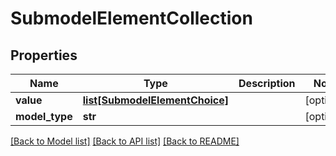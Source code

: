 # SubmodelElementCollection

## Properties
Name | Type | Description | Notes
------------ | ------------- | ------------- | -------------
**value** | [**list[SubmodelElementChoice]**](SubmodelElementChoice.md) |  | [optional] 
**model_type** | **str** |  | [optional] 

[[Back to Model list]](../README.md#documentation-for-models) [[Back to API list]](../README.md#documentation-for-api-endpoints) [[Back to README]](../README.md)

